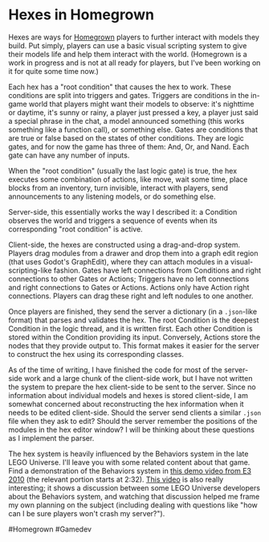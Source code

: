 # Hexes in Homegrown

Hexes are ways for [Homegrown](https://write.as/house-mangrove/tag:Homegrown) players to further interact with models they build. Put simply, players can use a basic visual scripting system to give their models life and help them interact with the world. (Homegrown is a work in progress and is not at all ready for players, but I've been working on it for quite some time now.)

Each hex has a "root condition" that causes the hex to work. These conditions are split into triggers and gates. Triggers are conditions in the in-game world that players might want their models to observe: it's nighttime or daytime, it's sunny or rainy, a player just pressed a key, a player just said a special phrase in the chat, a model announced something (this works something like a function call), or something else. Gates are conditions that are true or false based on the states of other conditions. They are logic gates, and for now the game has three of them: And, Or, and Nand. Each gate can have any number of inputs.

When the "root condition" (usually the last logic gate) is true, the hex executes some combination of actions, like move, wait some time, place blocks from an inventory, turn invisible, interact with players, send announcements to any listening models, or do something else.

Server-side, this essentially works the way I described it: a Condition observes the world and triggers a sequence of events when its corresponding "root condition" is active.

Client-side, the hexes are constructed using a drag-and-drop system. Players drag modules from a drawer and drop them into a graph edit region (that uses Godot's GraphEdit), where they can attach modules in a visual-scripting-like fashion. Gates have left connections from Conditions and right connections to other Gates or Actions; Triggers have no left connections and right connections to Gates or Actions. Actions only have Action right connections. Players can drag these right and left nodules to one another.

Once players are finished, they send the server a dictionary (in a `.json`-like format) that parses and validates the hex. The root Condition is the deepest Condition in the logic thread, and it is written first. Each other Condition is stored within the Condition providing its input. Conversely, Actions store the nodes that they provide output to. This format makes it easier for the server to construct the hex using its corresponding classes.

As of the time of writing, I have finished the code for most of the server-side work and a large chunk of the client-side work, but I have not written the system to prepare the hex client-side to be sent to the server. Since no information about individual models and hexes is stored client-side, I am somewhat concerned about reconstructing the hex information when it needs to be edited client-side. Should the server send clients a similar `.json` file when they ask to edit? Should the server remember the positions of the modules in the hex editor window? I will be thinking about these questions as I implement the parser.

The hex system is heavily influenced by the Behaviors system in the late LEGO Universe. I'll leave you with some related content about that game. Find a demonstration of the Behaviors system in [this demo video from E3 2010](https://youtu.be/Zt8rxOTf7Pk?t=152) (the relevant portion starts at 2:32). [This video](https://www.youtube.com/watch?v=hqDp7fRNZ_o) is also really interesting; it shows a discussion between some LEGO Universe developers about the Behaviors system, and watching that discussion helped me frame my own planning on the subject (including dealing with questions like "how can I be sure players won't crash my server?").

#Homegrown #Gamedev